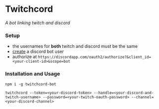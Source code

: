 # Twitchcord

*A bot linking twitch and discord*

### Setup

- the usernames for **both** twitch and discord must be the same
- [create](https://discordapp.com/developers/applications/me) a discord bot user
- authorize at `https://discordapp.com/oauth2/authorize?&client_id=<your-client-id>&scope=bot`

### Installation and Usage

`npm i -g twitchcord-bot`

```
twitchcord --token=<your-discord-token> --handle=<your-discord-and-twitch-username> --password=<your-twitch-oauth-password> --channel=<your-discord-channel>
```
